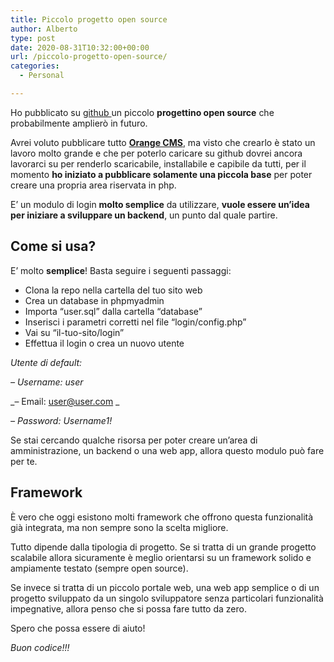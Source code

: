 ```yaml
---
title: Piccolo progetto open source
author: Alberto
type: post
date: 2020-08-31T10:32:00+00:00
url: /piccolo-progetto-open-source/
categories:
  - Personal

---
```

Ho pubblicato su <a href="https://github.com/" target="_blank" rel="noreferrer noopener">github </a>un piccolo **progettino open source** che probabilmente amplierò in futuro.

Avrei voluto pubblicare tutto **<a href="https://orange.albydev.net/" target="_blank" rel="noreferrer noopener">Orange CMS</a>**, ma visto che crearlo è stato un lavoro molto grande e che per poterlo caricare su github dovrei ancora lavorarci su per renderlo scaricabile, installabile e capibile da tutti, per il momento **ho iniziato a pubblicare solamente una piccola base** per poter creare una propria area riservata in php.

E’ un modulo di login **molto semplice** da utilizzare, **vuole essere un’idea per iniziare a sviluppare un backend**, un punto dal quale partire.

## Come si usa?

E’ molto **semplice**! Basta seguire i seguenti passaggi:

  * Clona la repo nella cartella del tuo sito web
  * Crea un database in phpmyadmin
  * Importa “user.sql” dalla cartella “database”
  * Inserisci i parametri corretti nel file “login/config.php”
  * Vai su “il-tuo-sito/login”
  * Effettua il login o crea un nuovo utente

_Utente di default:_

_– Username: user_

_– Email: user@user.com _

_– Password: Username1!_

Se stai cercando qualche risorsa per poter creare un’area di amministrazione, un backend o una web app, allora questo modulo può fare per te.

## Framework

È vero che oggi esistono molti framework che offrono questa funzionalità già integrata, ma non sempre sono la scelta migliore.

Tutto dipende dalla tipologia di progetto. Se si tratta di un grande progetto scalabile allora sicuramente è meglio orientarsi su un framework solido e ampiamente testato (sempre open source).

Se invece si tratta di un piccolo portale web, una web app semplice o di un progetto sviluppato da un singolo sviluppatore senza particolari funzionalità impegnative, allora penso che si possa fare tutto da zero.

Spero che possa essere di aiuto!

_Buon codice!!!_